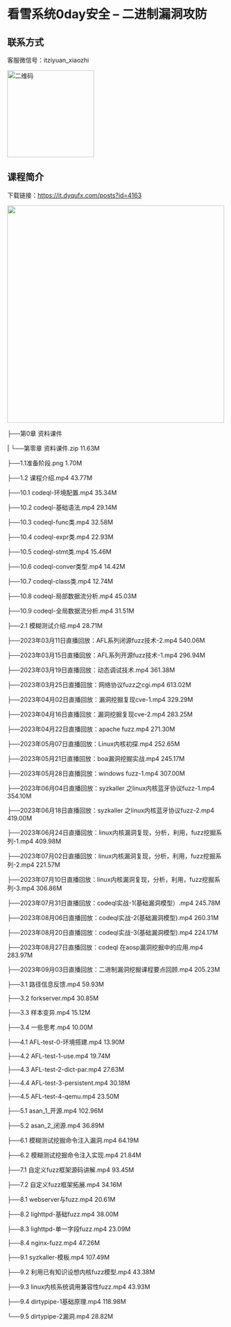 # 看雪系统0day安全 &#8211; 二进制漏洞攻防

## 联系方式

客服微信号：itziyuan_xiaozhi

<img src="https://ziyuanyun.oss-cn-guangzhou.aliyuncs.com/common/20240614073449/666b82192834a.jpg" width="200" height="200" alt="二维码">

## 课程简介

下载链接：https://it.dyqufx.com/posts?id=4163

<img src="https://ziyuanyun.oss-cn-guangzhou.aliyuncs.com/yun/20240612073006/6668ddfe19a20.jpg" width="500" alt="">

  

 ├──第0章 资料课件

 | └──第零章 资料课件.zip 11.63M

 ├──1.1准备阶段.png 1.70M

 ├──1.2 课程介绍.mp4 43.77M

 ├──10.1 codeql-环境配置.mp4 35.34M

 ├──10.2 codeql-基础语法.mp4 29.14M

 ├──10.3 codeql-func类.mp4 32.58M

 ├──10.4 codeql-expr类.mp4 22.93M

 ├──10.5 codeql-stmt类.mp4 15.46M

 ├──10.6 codeql-conver类型.mp4 14.42M

 ├──10.7 codeql-class类.mp4 12.74M

 ├──10.8 codeql-局部数据流分析.mp4 45.03M

 ├──10.9 codeql-全局数据流分析.mp4 31.51M

 ├──2.1 模糊测试介绍.mp4 28.71M

 ├──2023年03月11日直播回放：AFL系列闭源fuzz技术-2.mp4 540.06M

 ├──2023年03月15日直播回放：AFL系列开源fuzz技术-1.mp4 296.94M

 ├──2023年03月19日直播回放：动态调试技术.mp4 361.38M

 ├──2023年03月25日直播回放：网络协议fuzz之cgi.mp4 613.02M

 ├──2023年04月02日直播回放：漏洞挖掘复现cve-1.mp4 329.29M

 ├──2023年04月16日直播回放：漏洞挖掘复现cve-2.mp4 283.25M

 ├──2023年04月22日直播回放：apache fuzz.mp4 271.30M

 ├──2023年05月07日直播回放：Linux内核初探.mp4 252.65M

 ├──2023年05月21日直播回放：boa漏洞挖掘实战.mp4 245.17M

 ├──2023年05月28日直播回放：windows fuzz-1.mp4 307.00M

 ├──2023年06月04日直播回放：syzkaller 之linux内核蓝牙协议fuzz-1.mp4 354.10M

 ├──2023年06月18日直播回放：syzkaller 之linux内核蓝牙协议fuzz-2.mp4 419.00M

 ├──2023年06月24日直播回放：linux内核漏洞复现，分析，利用，fuzz挖掘系列-1.mp4 409.98M

 ├──2023年07月02日直播回放：linux内核漏洞复现，分析，利用，fuzz挖掘系列-2.mp4 221.57M

 ├──2023年07月10日直播回放：linux内核漏洞复现，分析，利用，fuzz挖掘系列-3.mp4 306.86M

 ├──2023年07月31日直播回放：codeql实战-1(基础漏洞模型）.mp4 245.78M

 ├──2023年08月06日直播回放：codeql实战-2(基础漏洞模型).mp4 260.31M

 ├──2023年08月20日直播回放：codeql实战-3(基础漏洞模型).mp4 224.17M

 ├──2023年08月27日直播回放：codeql 在aosp漏洞挖掘中的应用.mp4 283.97M

 ├──2023年09月03日直播回放：二进制漏洞挖掘课程要点回顾.mp4 205.23M

 ├──3.1 路径信息反馈.mp4 59.93M

 ├──3.2 forkserver.mp4 30.85M

 ├──3.3 样本变异.mp4 15.12M

 ├──3.4 一些思考.mp4 10.00M

 ├──4.1 AFL-test-0-环境搭建.mp4 13.90M

 ├──4.2 AFL-test-1-use.mp4 19.74M

 ├──4.3 AFL-test-2-dict-par.mp4 27.63M

 ├──4.4 AFL-test-3-persistent.mp4 30.18M

 ├──4.5 AFL-test-4-qemu.mp4 23.50M

 ├──5.1 asan_1_开源.mp4 102.96M

 ├──5.2 asan_2_闭源.mp4 36.89M

 ├──6.1 模糊测试挖掘命令注入漏洞.mp4 64.19M

 ├──6.2 模糊测试挖掘命令注入实现.mp4 21.84M

 ├──7.1 自定义fuzz框架源码讲解.mp4 93.45M

 ├──7.2 自定义fuzz框架拓展.mp4 34.16M

 ├──8.1 webserver与fuzz.mp4 20.61M

 ├──8.2 lighttpd-基础fuzz.mp4 38.00M

 ├──8.3 lighttpd-单一字段fuzz.mp4 23.09M

 ├──8.4 nginx-fuzz.mp4 47.26M

 ├──9.1 syzkaller-模板.mp4 107.49M

 ├──9.2 利用已有知识设想内核fuzz模型.mp4 43.38M

 ├──9.3 linux内核系统调用兼容性fuzz.mp4 43.93M

 ├──9.4 dirtypipe-1基础原理.mp4 118.98M

 └──9.5 dirtypipe-2漏洞.mp4 28.82M

  